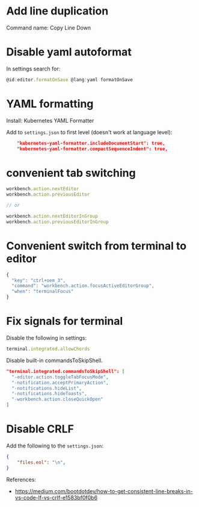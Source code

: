 
# Add line duplication

Command name: Copy Line Down

# Disable yaml autoformat

In settings search for:
```js
@id:editor.formatOnSave @lang:yaml formatOnSave
```

# YAML formatting

Install: Kubernetes YAML Formatter

Add to `settings.json` to first level (doesn't work at language level):
```json
    "kubernetes-yaml-formatter.includeDocumentStart": true,
    "kubernetes-yaml-formatter.compactSequenceIndent": true,
```

# convenient tab switching

```js
workbench.action.nextEditor
workbench.action.previousEditor

// or

workbench.action.nextEditorInGroup
workbench.action.previousEditorInGroup
```

# Convenient switch from terminal to editor

```js
{
  "key": "ctrl+oem_3",
  "command": "workbench.action.focusActiveEditorGroup",
  "when": "terminalFocus"
}
```

# Fix signals for terminal

Disable the following in settings:

```js
terminal.integrated.allowChords
```

Disable built-in commandsToSkipShell.
```json
"terminal.integrated.commandsToSkipShell": [
  "-editor.action.toggleTabFocusMode",
  "-notification.acceptPrimaryAction",
  "-notifications.hideList",
  "-notifications.hideToasts",
  "-workbench.action.closeQuickOpen"
]
```

# Disable CRLF

Add the following to the `settings.json`:

```json
{
    "files.eol": "\n",
}
```

References:
- https://medium.com/bootdotdev/how-to-get-consistent-line-breaks-in-vs-code-lf-vs-crlf-e1583bf0f0b6

